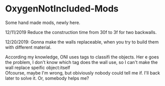 # OxygenNotIncluded-Mods
Some hand made mods, newly here.

12/11/2019
Reduce the construction time from 30f to 3f for two backwalls.

12/20/2019:
Gonna make the walls replaceable, when you try to build them with different material.  

According my knowledge, ONI uses tags to classifi the objects. Her
e goes the problem, I don't know which tag does the wall use, so I can't make the wall replace speific object:itself  
Ofcourse, maybe I'm wrong, but obiviously nobody could tell me if.
I'll back later to solve it. Or, somebody helps me?
